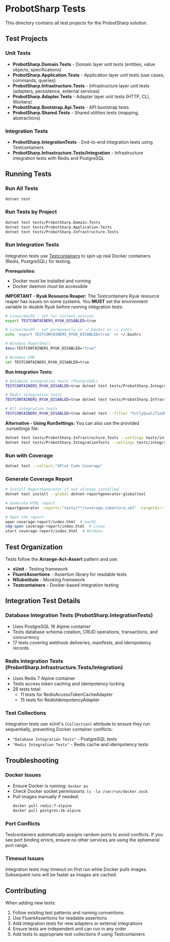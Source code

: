# ProbotSharp Tests

This directory contains all test projects for the ProbotSharp solution.

## Test Projects

### Unit Tests
- **ProbotSharp.Domain.Tests** - Domain layer unit tests (entities, value objects, specifications)
- **ProbotSharp.Application.Tests** - Application layer unit tests (use cases, commands, queries)
- **ProbotSharp.Infrastructure.Tests** - Infrastructure layer unit tests (adapters, persistence, external services)
- **ProbotSharp.Adapter.Tests** - Adapter layer unit tests (HTTP, CLI, Workers)
- **ProbotSharp.Bootstrap.Api.Tests** - API bootstrap tests
- **ProbotSharp.Shared.Tests** - Shared utilities tests (mapping, abstractions)

### Integration Tests
- **ProbotSharp.IntegrationTests** - End-to-end integration tests using Testcontainers
- **ProbotSharp.Infrastructure.Tests/Integration** - Infrastructure integration tests with Redis and PostgreSQL

## Running Tests

### Run All Tests
```bash
dotnet test
```

### Run Tests by Project
```bash
dotnet test tests/ProbotSharp.Domain.Tests
dotnet test tests/ProbotSharp.Application.Tests
dotnet test tests/ProbotSharp.Infrastructure.Tests
```

### Run Integration Tests

Integration tests use [Testcontainers](https://dotnet.testcontainers.org/) to spin up real Docker containers (Redis, PostgreSQL) for testing.

**Prerequisites:**
- Docker must be installed and running
- Docker daemon must be accessible

**IMPORTANT - Ryuk Resource Reaper:**
The Testcontainers Ryuk resource reaper has issues on some systems. You **MUST** set the environment variable to disable Ryuk before running integration tests:

```bash
# Linux/macOS - set for current session
export TESTCONTAINERS_RYUK_DISABLED=true

# Linux/macOS - set permanently in ~/.bashrc or ~/.zshrc
echo 'export TESTCONTAINERS_RYUK_DISABLED=true' >> ~/.bashrc

# Windows PowerShell
$env:TESTCONTAINERS_RYUK_DISABLED="true"

# Windows CMD
set TESTCONTAINERS_RYUK_DISABLED=true
```

**Run Integration Tests:**
```bash
# Database integration tests (PostgreSQL)
TESTCONTAINERS_RYUK_DISABLED=true dotnet test tests/ProbotSharp.IntegrationTests

# Redis integration tests
TESTCONTAINERS_RYUK_DISABLED=true dotnet test tests/ProbotSharp.Infrastructure.Tests --filter "FullyQualifiedName~Integration"

# All integration tests
TESTCONTAINERS_RYUK_DISABLED=true dotnet test --filter "FullyQualifiedName~Integration"
```

**Alternative - Using RunSettings:**
You can also use the provided .runsettings file:
```bash
dotnet test tests/ProbotSharp.Infrastructure.Tests --settings tests/integration.runsettings --filter "FullyQualifiedName~Integration"
dotnet test tests/ProbotSharp.IntegrationTests --settings tests/integration.runsettings
```

### Run with Coverage
```bash
dotnet test --collect:"XPlat Code Coverage"
```

### Generate Coverage Report
```bash
# Install ReportGenerator if not already installed
dotnet tool install --global dotnet-reportgenerator-globaltool

# Generate HTML report
reportgenerator -reports:"tests/**/coverage.cobertura.xml" -targetdir:"coverage-report" -reporttypes:Html

# Open the report
open coverage-report/index.html  # macOS
xdg-open coverage-report/index.html  # Linux
start coverage-report/index.html  # Windows
```

## Test Organization

Tests follow the **Arrange-Act-Assert** pattern and use:
- **xUnit** - Testing framework
- **FluentAssertions** - Assertion library for readable tests
- **NSubstitute** - Mocking framework
- **Testcontainers** - Docker-based integration testing

## Integration Test Details

### Database Integration Tests (ProbotSharp.IntegrationTests)
- Uses PostgreSQL 16 Alpine container
- Tests database schema creation, CRUD operations, transactions, and concurrency
- 17 tests covering webhook deliveries, manifests, and idempotency records

### Redis Integration Tests (ProbotSharp.Infrastructure.Tests/Integration)
- Uses Redis 7 Alpine container
- Tests access token caching and idempotency locking
- 26 tests total:
  - 11 tests for RedisAccessTokenCacheAdapter
  - 15 tests for RedisIdempotencyAdapter

### Test Collections
Integration tests use xUnit's `[Collection]` attribute to ensure they run sequentially, preventing Docker container conflicts:
- `"Database Integration Tests"` - PostgreSQL tests
- `"Redis Integration Tests"` - Redis cache and idempotency tests

## Troubleshooting

### Docker Issues
- Ensure Docker is running: `docker ps`
- Check Docker socket permissions: `ls -la /var/run/docker.sock`
- Pull images manually if needed:
  ```bash
  docker pull redis:7-alpine
  docker pull postgres:16-alpine
  ```

### Port Conflicts
Testcontainers automatically assigns random ports to avoid conflicts. If you see port binding errors, ensure no other services are using the ephemeral port range.

### Timeout Issues
Integration tests may timeout on first run while Docker pulls images. Subsequent runs will be faster as images are cached.

## Contributing

When adding new tests:
1. Follow existing test patterns and naming conventions
2. Use FluentAssertions for readable assertions
3. Add integration tests for new adapters or external integrations
4. Ensure tests are independent and can run in any order
5. Add tests to appropriate test collections if using Testcontainers
